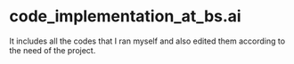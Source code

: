 # code_implementation_at_bs.ai
It includes all the codes that I ran myself and also edited them according to the need of the project.
